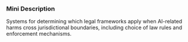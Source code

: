 ### Mini Description

Systems for determining which legal frameworks apply when AI-related harms cross jurisdictional boundaries, including choice of law rules and enforcement mechanisms.
